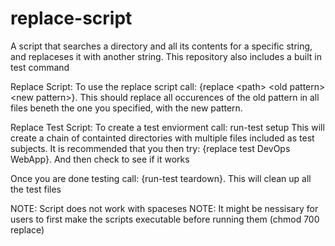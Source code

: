# replace-script
A script that searches a directory and all its contents for a specific string, and replaceses it with another string.
This repository also includes a built in test command

Replace Script:
  To use the replace script call: {replace \<path> \<old pattern> \<new pattern>}.
    This should replace all occurences of the old pattern in all files beneth the one you specified, with the new pattern.
 
Replace Test Script:
  To create a test enviorment call: run-test setup
    This will create a chain of containted directories with multiple files included as test subjects.
    It is recommended that you then try: {replace test DevOps WebApp}.
      And then check to see if it works
  
  Once you are done testing call: {run-test teardown}.
    This will clean up all the test files

NOTE: Script does not work with spaceses
NOTE: It might be nessisary for users to first make the scripts executable before running them (chmod 700 replace)
